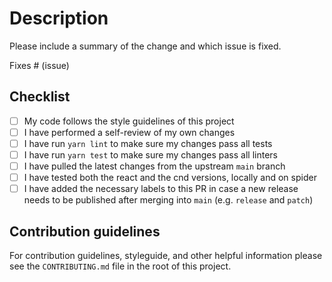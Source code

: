 # Description

Please include a summary of the change and which issue is fixed.

Fixes # (issue)

## Checklist

- [ ] My code follows the style guidelines of this project
- [ ] I have performed a self-review of my own changes
- [ ] I have run `yarn lint` to make sure my changes pass all tests
- [ ] I have run `yarn test` to make sure my changes pass all linters
- [ ] I have pulled the latest changes from the upstream `main` branch
- [ ] I have tested both the react and the cnd versions, locally and on spider
- [ ] I have added the necessary labels to this PR in case a new release needs to be published after merging into `main` (e.g. `release` and `patch`)

## Contribution guidelines

For contribution guidelines, styleguide, and other helpful information please
see the `CONTRIBUTING.md` file in the root of this project.
